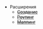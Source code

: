 - Расширения
    - ~~[Создание](/extensions)~~
    - ~~[Роутинг](/routes)~~
    - ~~[Маппинг](/mappers)~~

